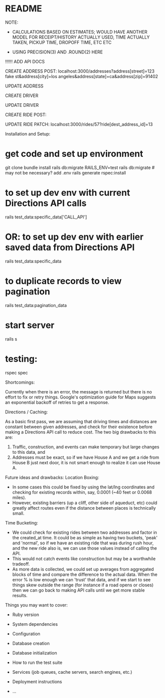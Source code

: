 # README

NOTE:
* CALCULATIONS BASED ON ESTIMATES; WOULD HAVE ANOTHER MODEL FOR RECEIPT/HISTORY ACTUALLY USED, TIME ACTUALLY TAKEN, PICKUP TIME, DROPOFF TIME, ETC ETC

* USING PRECISION(3) AND .ROUND(2) HERE


!!!!!! ADD API DOCS


CREATE ADDRESS
POST: localhost:3000/addresses?address[street]=123 fake st&address[city]=los angeles&address[state]=ca&address[zip]=91402

UPDATE ADDRESS

CREATE DRIVER

UPDATE DRIVER


CREATE RIDE
POST:

UPDATE RIDE
PATCH: localhost:3000/rides/57?ride[dest_address_id]=13



Installation and Setup:

# get code and set up environment
git clone
bundle install
rails db:migrate
RAILS_ENV=test rails db:migrate  # may not be necessary?
add .env
rails generate rspec:install

# to set up dev env with current Directions API calls
rails test_data:specific_data\['CALL_API'\]
# OR: to set up dev env with earlier saved data from Directions API
rails test_data:specific_data

# to duplicate records to view pagination
rails test_data:pagination_data

# start server
rails s

# testing:
rspec spec




Shortcomings:

Currently when there is an error, the message is returned but there is no effort to fix or retry things. Google's optimization guide for Maps suggests an exponential backoff of retries to get a response.


Directions / Caching:

As a basic first pass, we are assuming that driving times and distances are constant between given addresses, and check for their existence before making a Directions API call to reduce cost. The two big drawbacks to this are:
1) Traffic, construction, and events can make temporary but large changes to this data, and
2) Addresses must be exact, so if we have House A and we get a ride from House B just next door, it is not smart enough to realize it can use House A.


Future ideas and drawbacks:
Location Boxing:
* In some cases this could be fixed by using the lat/lng coordinates and checking for existing records within, say, 0.0001 (~40 feet or 0.0068 miles).
* However, existing barriers (up a cliff, other side of aqueduct, etc) could greatly affect routes even if the distance between places is technically small.

Time Bucketing:
* We could check for existing rides between two addresses and factor in the created_at time. It could be as simple as having two buckets, 'peak' and 'normal', so if we have an existing ride that was during rush hour, and the new ride also is, we can use those values instead of calling the API.
* This would not catch events like construction but may be a worthwhile tradeoff.
* As more data is collected, we could set up averages from aggregated blocks of time and compare the difference to the actual data. When the error % is low enough we can 'trust' that data, and if we start to see things skew outside the range (for instance if a road opens or closes) then we can go back to making API calls until we get more stable results.







Things you may want to cover:

* Ruby version

* System dependencies

* Configuration

* Database creation

* Database initialization

* How to run the test suite

* Services (job queues, cache servers, search engines, etc.)

* Deployment instructions

* ...
